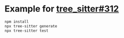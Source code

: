 # Example for [tree_sitter#312](https://github.com/tree-sitter/tree-sitter/issues/312)

```bash
npm install
npx tree-sitter generate
npx tree-sitter test
```
